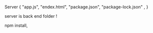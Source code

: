 Server {
  "app.js",
  "endex.html",
  "package.json",
  "package-lock.json" ,
  }
  
  server is back end folder !


  npm install,


  
